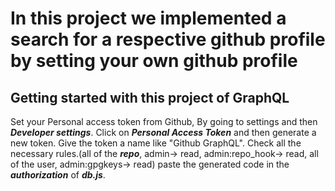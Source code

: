 #  In this project we implemented a search for a respective github profile by setting your own github profile



## Getting started with this project of GraphQL
Set your Personal access token from Github, By going to settings and then ***Developer settings***. Click on ***Personal Access Token*** and then generate a new token. Give the token a name like "Github GraphQL". Check all the necessary rules.(all of the ***repo***, admin-> read, admin:repo_hook-> read, all of the user, admin:gpgkeys-> read)
 paste the generated code in the ***authorization*** of ***db.js***.